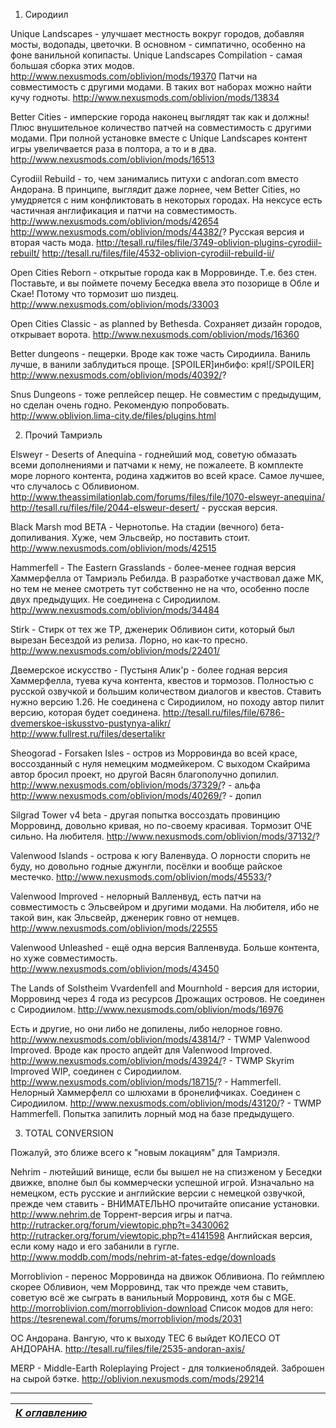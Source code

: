 1) Сиродиил 

Unique Landscapes - улучшает местность вокруг городов, добавляя мосты, водопады, цветочки. В основном - симпатично, особенно на фоне ванильной копипасты.
Unique Landscapes Compilation - самая большая сборка этих модов.
http://www.nexusmods.com/oblivion/mods/19370
Патчи на совместимость с другими модами. В таких вот наборах можно найти кучу годноты.
http://www.nexusmods.com/oblivion/mods/13834

Better Cities - имперские города наконец выглядят так как и должны! Плюс внушительное количество патчей на совместимость с другими модами. При полной установке вместе с Unique Landscapes контент игры увеличвается раза в полтора, а то и в два.
http://www.nexusmods.com/oblivion/mods/16513

Cyrodiil Rebuild - то, чем занимались питухи с andoran.com вместо Андорана. В принципе, выглядит даже лорнее, чем Better Cities, но умудряется с ним конфликтовать в некоторых городах. На нексусе есть частичная англификация и патчи на совместимость.
http://www.nexusmods.com/oblivion/mods/42654
http://www.nexusmods.com/oblivion/mods/44382/?
Русская версия и вторая часть мода.
http://tesall.ru/files/file/3749-oblivion-plugins-cyrodiil-rebuilt/
http://tesall.ru/files/file/4532-oblivion-cyrodiil-rebuild-ii/

Open Cities Reborn - открытые города как в Морровинде. Т.е. без стен. Поставьте, и вы поймете почему Беседка ввела это позорище в Обле и Скае! Потому что тормозит шо пиздец.
http://www.nexusmods.com/oblivion/mods/33003

Open Cities Classic - as planned by Bethesda. Сохраняет дизайн городов, открывает ворота.
http://www.nexusmods.com/oblivion/mods/16360

Better dungeons - пещерки. Вроде как тоже часть Сиродиила. Ваниль лучше, в ванили заблудиться проще. [SPOILER]инбифо: кря![/SPOILER]
http://www.nexusmods.com/oblivion/mods/40392/?

Snus Dungeons - тоже реплейсер пещер. Не совместим с предыдущим, но сделан очень годно. Рекомендую попробовать.
http://www.oblivion.lima-city.de/files/plugins.html

2) Прочий Тамриэль

Elsweyr - Deserts of Anequina - годнейший мод, советую обмазать всеми дополнениями и патчами к нему, не пожалеете. В комплекте море лорного контента, родина хаджитов во всей красе. Самое лучшее, что случалось с Обливионом.
http://www.theassimilationlab.com/forums/files/file/1070-elsweyr-anequina/
http://tesall.ru/files/file/2044-elsweur-desert/ - русская версия.

Black Marsh mod BETA - Чернотопье. На стадии (вечного) бета-допиливания. Хуже, чем Эльсвейр, но поставить стоит.
http://www.nexusmods.com/oblivion/mods/42515

Hammerfell - The Eastern Grasslands - более-менее годная версия Хаммерфелла от Тамриэль Ребилда. В разработке участвовал даже МК, но тем не менее смотреть тут собственно не на что, особенно после двух предыдущих. Не соединена с Сиродиилом.
http://www.nexusmods.com/oblivion/mods/34484

Stirk - Стирк от тех же ТР, дженерик Обливион сити, который был вырезан Бесездой из релиза. Лорно, но как-то пресно.
http://www.nexusmods.com/oblivion/mods/22401/

Двемерское искусство - Пустыня Алик'р - более годная версия Хаммерфелла, туева куча контента, квестов и тормозов. Полностью с русской озвучкой и большим количеством диалогов и квестов. Ставить нужно версию 1.26. Не соединена с Сиродиилом, но походу автор пилит версию, которая будет соединена.
http://tesall.ru/files/file/6786-dvemerskoe-iskusstvo-pustynya-alikr/
http://www.fullrest.ru/files/desertalikr

Sheogorad - Forsaken Isles - остров из Морровинда во всей красе, воссозданный с нуля немецким модмейкером. С выходом Скайрима автор бросил проект, но другой Васян благополучно допилил.
http://www.nexusmods.com/oblivion/mods/37329/? - альфа
http://www.nexusmods.com/oblivion/mods/40269/? - допил

Silgrad Tower v4 beta - другая попытка воссоздать провинцию Морровинд, довольно кривая, но по-своему красивая. Тормозит ОЧЕ сильно. На любителя.
http://www.nexusmods.com/oblivion/mods/37132/?

Valenwood Islands - острова к югу Валенвуда. О лорности спорить не буду, но довольно годные джунгли, посёлки и вообще райское местечко.
http://www.nexusmods.com/oblivion/mods/45533/?


Valenwood Improved - нелорный Валленвуд, есть патчи на совместимость с Эльсвейром и другими модами. На любителя, ибо не такой вин, как Эльсвейр, дженерик говно от немцев.
http://www.nexusmods.com/oblivion/mods/22555

Valenwood Unleashed - ещё одна версия Валленвуда. Больше контента, но хуже совместимость.
http://www.nexusmods.com/oblivion/mods/43450

The Lands of Solstheim Vvardenfell and Mournhold - версия для истории, Морровинд через 4 года из ресурсов Дрожащих островов. Не соединен с Сиродиилом.
http://www.nexusmods.com/oblivion/mods/16976

Есть и другие, но они либо не допилены, либо нелорное говно.
http://www.nexusmods.com/oblivion/mods/43814/? - TWMP Valenwood Improved. Вроде как просто апдейт для Valenwood Improved.
http://www.nexusmods.com/oblivion/mods/43924/? - TWMP Skyrim Improved WIP, соединен с Сиродиилом.
http://www.nexusmods.com/oblivion/mods/18715/? - Hammerfell. Нелорный Хаммерфелл со шлюхами в бронелифчиках. Соединен с Сиродиилом.
http://www.nexusmods.com/oblivion/mods/43120/? - TWMP Hammerfell. Попытка запилить лорный мод на базе предыдущего.

3) TOTAL CONVERSION

Пожалуй, это ближе всего к "новым локациям" для Тамриэля.

Nehrim - лютейший винище, если бы вышел не на спизженом у Беседки движке, вполне был бы коммерчески успешной игрой. Изначально на немецком, есть русские и английские версии с немецкой озвучкой, прежде чем ставить - ВНИМАТЕЛЬНО прочитайте описание установки.
http://www.nehrim.de
Торрент-версия игры и патча.
http://rutracker.org/forum/viewtopic.php?t=3430062
http://rutracker.org/forum/viewtopic.php?t=4141598
Английская версия, если кому надо и его забанили в гугле.
http://www.moddb.com/mods/nehrim-at-fates-edge/downloads

Morroblivion - перенос Морровинда на движок Обливиона. По геймплею скорее Обливион, чем Морровинд, так что прежде чем ставить, советую всё же сыграть в ванильный Морровинд, хотя бы с MGE.
http://morroblivion.com/morroblivion-download
Список модов для него: https://tesrenewal.com/forums/morroblivion/mods/2031

ОС Андорана. Вангую, что к выходу ТЕС 6 выйдет КОЛЕСО ОТ АНДОРАНА.
http://tesall.ru/files/file/2535-andoran-axis/

MERP - Middle-Earth Roleplaying Project - для толкиеноблядей. Заброшен на сырой бэтке.
http://oblivion.nexusmods.com/mods/29214

------

|[*К оглавлению*](../Оглавление.md)|
|:---:|
